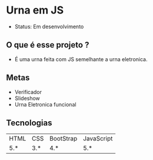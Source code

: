 # Urna em JS

+ Status: Em desenvolvimento

## O que é esse projeto ?

+ É uma urna feita com JS semelhante a urna eletronica.

## Metas

+ Verificador
+ Slideshow
+ Urna Eletronica funcional

## Tecnologias

<table>
    <tr>
    <td>HTML</td>
    <td>CSS</td>
    <td>BootStrap</td>
    <td>JavaScript</td>
    </tr>
    <tr>
    <td>5.*</td>
    <td>3.*</td>
    <td>4.*</td>
    <td>5.*</td>
    </tr>
</table>